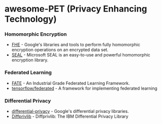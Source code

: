 # awesome-PET (Privacy Enhancing Technology)

### Homomorphic Encryption
* [FHE](https://github.com/google/fully-homomorphic-encryption) - Google's libraries and tools to perform fully homomorphic encryption operations on an encrypted data set.
* [SEAL](https://github.com/microsoft/SEAL) - Microsoft SEAL is an easy-to-use and powerful homomorphic encryption library.

### Federated Learning
* [FATE](https://github.com/FederatedAI/FATE) - An Industrial Grade Federated Learning Framework.
* [tensorflow/federated](https://github.com/tensorflow/federated) - A framework for implementing federated learning

### Differential Privacy
* [differential-privacy](https://github.com/google/differential-privacy) - Google's differential privacy libraries.
* [Diffprivlib](https://github.com/IBM/differential-privacy-library) - Diffprivlib: The IBM Differential Privacy Library
